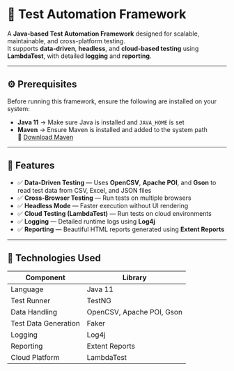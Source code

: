 # 🧪 Test Automation Framework

A **Java-based Test Automation Framework** designed for scalable, maintainable, and cross-platform testing.  
It supports **data-driven**, **headless**, and **cloud-based testing** using **LambdaTest**, with detailed **logging** and **reporting**.

---

## ⚙️ Prerequisites

Before running this framework, ensure the following are installed on your system:

- **Java 11** → Make sure Java is installed and `JAVA_HOME` is set  
- **Maven** → Ensure Maven is installed and added to the system path  
  🔗 [Download Maven](https://maven.apache.org/download.cgi)

---

## 🚀 Features

- ✅ **Data-Driven Testing** — Uses **OpenCSV**, **Apache POI**, and **Gson** to read test data from CSV, Excel, and JSON files  
- ✅ **Cross-Browser Testing** — Run tests on multiple browsers  
- ✅ **Headless Mode** — Faster execution without UI rendering  
- ✅ **Cloud Testing (LambdaTest)** — Run tests on cloud environments  
- ✅ **Logging** — Detailed runtime logs using **Log4j**  
- ✅ **Reporting** — Beautiful HTML reports generated using **Extent Reports**

---

## 🧰 Technologies Used

| Component | Library |
|------------|----------|
| Language | Java 11 |
| Test Runner | TestNG |
| Data Handling | OpenCSV, Apache POI, Gson |
| Test Data Generation | Faker |
| Logging | Log4j |
| Reporting | Extent Reports |
| Cloud Platform | LambdaTest |





